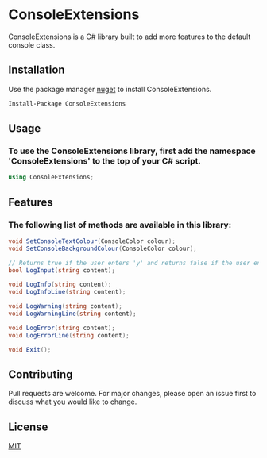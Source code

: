 # ConsoleExtensions

ConsoleExtensions is a C# library built to add more features to the default console class.

## Installation

Use the package manager [nuget](https://www.nuget.org/) to install ConsoleExtensions.

```bash
Install-Package ConsoleExtensions
```

## Usage

### To use the ConsoleExtensions library, first add the namespace 'ConsoleExtensions' to the top of your C# script.
```csharp
using ConsoleExtensions;
```

## Features

### The following list of methods are available in this library:
```csharp
void SetConsoleTextColour(ConsoleColor colour);
void SetConsoleBackgroundColour(ConsoleColor colour);

// Returns true if the user enters 'y' and returns false if the user enters 'n'.
bool LogInput(string content);

void LogInfo(string content);
void LogInfoLine(string content);

void LogWarning(string content);
void LogWarningLine(string content);

void LogError(string content);
void LogErrorLine(string content);

void Exit();
```

## Contributing
Pull requests are welcome. For major changes, please open an issue first to discuss what you would like to change.

## License
[MIT](https://choosealicense.com/licenses/mit/)
